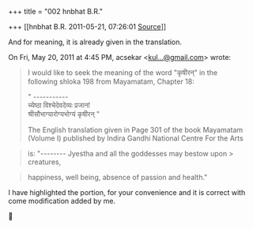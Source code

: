 +++
title = "002 hnbhat B.R."

+++
[[hnbhat B.R.	2011-05-21, 07:26:01 [Source](https://groups.google.com/g/samskrita/c/TVKhPTbFlyE)]]



And for meaning, it is already given in the translation.  
  

On Fri, May 20, 2011 at 4:45 PM, acsekar \<[kul...@gmail.com]()\> wrote:  

> I would like to seek the meaning of the word "कृषीरन्" in the  
> following shloka 198 from Mayamatam, Chapter 18:  
>   
> " -----------  
> च्येष्ठा विश्चेदेवदेव्यः प्रजानां  
> श्रीसौभाग्यारोग्यभोग्यं कृषीरन् "  
>   
> The English translation given in Page 301 of the book Mayamatam  
> (Volume I) published by Indira Gandhi National Centre For the Arts  

> is: "-------- Jyestha and all the goddesses may bestow upon > creatures,

>   
> happiness, well being, absence of passion and health."  
>   

  

I have highlighted the portion, for your convenience and it is correct with come modification added by me.





